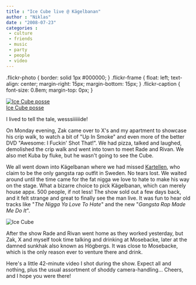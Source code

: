 ```yaml
---
title : "Ice Cube live @ Kägelbanan"
author : "Niklas"
date : "2008-07-23"
categories : 
 - culture
 - friends
 - music
 - party
 - people
 - video
---
```


.flickr-photo { border: solid 1px #000000; } .flickr-frame { float: left; text-align: center; margin-right: 15px; margin-bottom: 15px; } .flickr-caption { font-size: 0.8em; margin-top: 0px; }

[![Ice Cube posse](http://farm4.static.flickr.com/3168/2692201247_5453f360d3_m.jpg)](http://www.flickr.com/photos/pivic/2692201247/ "Ice Cube posse")  
[Ice Cube posse](http://www.flickr.com/photos/pivic/2692201247/)  

I lived to tell the tale, wesssiiiiiide!

On Monday evening, Zak came over to X's and my apartment to showcase his crip walk, to watch a bit of "Up In Smoke" and even more of the better DVD "Awesome: I Fuckin' Shot That!". We had pizza, talked and laughed, demolished the crip walk and went into town to meet Rade and Rivan. We also met Kuba by fluke, but he wasn't going to see the Cube.

We all went down into Kägelbanan where we had missed [Kartellen](http://www.myspace.com/kartellen), who claim to be the only gangsta rap outfit in Sweden. No tears lost. We waited around until the time came for the fat nigga we love to hate to make his way on the stage. What a bizarre choice to pick Kägelbanan, which can merely house appx. 500 people, if not less! The show sold out a few days back, and it felt strange and great to finally see the man live. It was fun to hear old tracks like "_The Nigga Ya Love To Hate_" and the new "_Gangsta Rap Made Me Do It_".

![Ice Cube](http://www.rockfoto.nu/image/20080721_232355_426649.jpg)

After the show Rade and Rivan went home as they worked yesterday, but Zak, X and myself took time talking and drinking at Mosebacke, later at the damned sunkhak also known as Högbergs. It was close to Mosebacke, which is the only reason ever to venture there and drink.

Here's a little 42-minute video I shot during the show. Expect all and nothing, plus the usual assortment of shoddy camera-handling... Cheers, and I hope you were there!
